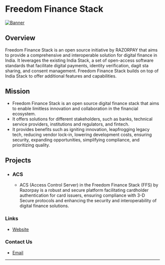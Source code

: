 
#  Freedom Finance Stack
[![Banner](https://i.im.ge/2024/02/01/bC20Nr.Screenshot-2024-01-29-at-4-10-01-PM.png)](https://im.ge/i/bC20Nr)

## Overview

Freedom Finance Stack is an open source initiative by RAZORPAY that aims to provide a
comprehensive and interoperable solution for digital finance in India.
It leverages the existing India Stack, a set of open-access software standards
that facilitate digital payments, identity verification, dagit sta sharing, and consent management.
Freedom Finance Stack builds on top of India Stack to offer additional features and capabilities.

## Mission
* Freedom Finance Stack is an open source digital finance stack that aims to enable limitless innovation and collaboration in the financial ecosystem.
* It offers solutions for different stakeholders, such as banks, technical service providers, institutions and regulators, and fintech.
* It provides benefits such as igniting innovation, leapfrogging legacy tech, reducing vendor lock-in, lowering development costs, ensuring security, expanding opportunities, simplifying compliance, and prioritizing quality.


## Projects
* ### ACS  
  * ACS (Access Control Server) in the Freedom Finance Stack (FFS) by Razorpay is a robust and secure platform facilitating cardholder authentication for card issuers, ensuring compliance with 3-D Secure protocols and enhancing the security and interoperability of digital finance solutions.


### Links

* [Website](https://freedomfinancestack.org/)

### Contact Us
* [Email](mailto:contact@freedomfinancestack.org)
---






